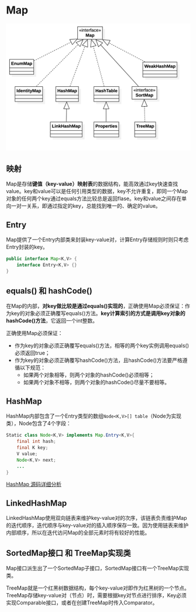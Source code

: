 # Map
![Map+Map](https://raw.githubusercontent.com/loli0con/picgo/master/images/Map%2BMap.png%2B2021-06-01-23-22-13)



## 映射
Map是存储**键值（key-value）映射表**的数据结构，能高效通过key快速查找value。key和value可以是任何引用类型的数据，key不允许重复，即同一个Map对象的任何两个key通过equals方法比较总是返回flase。key和value之间存在单向一对一关系，即通过指定的key，总能找到唯一的、确定的value。


## Entry
Map提供了一个Entry内部类来封装key-value对，计算Entry存储规则时则只考虑Entry封装的key。

```Java
public interface Map<K,V> {
    interface Entry<K,V> {}
}
```



## equals() 和 hashCode()
在Map的内部，**对key做比较是通过equals()实现的**，正确使用Map必须保证：作为key的对象必须正确覆写equals()方法。**key计算索引的方式是调用key对象的hashCode()方法**，它返回一个int整数。

正确使用Map必须保证：
* 作为key的对象必须正确覆写equals()方法，相等的两个key实例调用equals()必须返回true；
* 作为key的对象必须正确覆写hashCode()方法，且hashCode()方法要严格遵循以下规范：
  * 如果两个对象相等，则两个对象的hashCode()必须相等；
  * 如果两个对象不相等，则两个对象的hashCode()尽量不要相等。




## HashMap
HashMap内部包含了一个Entry类型的数组`Node<K,V>[] table`（Node为实现类），Node包含了4个字段：
```Java
Static class Node<K,V> implements Map.Entry<K,V>{
    final int hash;
    final K key;
    V value;
    Node<K,V> next;
    ...
}
```

[HashMap 源码详细分析](https://segmentfault.com/a/1190000012926722)

## LinkedHashMap
LinkedHashMap使用双向链表来维护key-value对的次序，该链表负责维护Map的迭代顺序，迭代顺序与key-value对的插入顺序保存一致。因为使用链表来维护内部顺序，所以在迭代访问Map的全部元素时将有较好的性能。

## SortedMap接口 和 TreeMap实现类
Map接口派生出了一个SortedMap子接口，SortedMap接口有一个TreeMap实现类。

TreeMap就是一个红黑树数据结构，每个key-value对即作为红黑树的一个节点。TreeMap存储key-value对（节点）时，需要根据key对节点进行排序，Key必须实现Comparable接口，或者在创建TreeMap时传入Comparator。